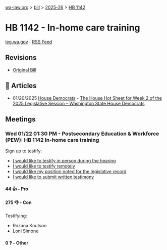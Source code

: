 [wa-law.org](/) > [bill](/bill/) > [2025-26](/bill/2025-26/) > [HB 1142](/bill/2025-26/hb/1142/)

# HB 1142 - In-home care training
[leg.wa.gov](https://app.leg.wa.gov/billsummary?BillNumber=1142&Year=2025&Initiative=false) | [RSS Feed](./rss.xml)

## Revisions
* [Original Bill](1/)

## 📰 Articles
* 01/20/2025 [House Democrats](/org/house_democrats/) - [The House Hot Sheet for Week 2 of the 2025 Legislative Session – Washington State House Democrats](https://housedemocrats.wa.gov/blog/2025/01/20/the-house-hot-sheet-for-week-2-of-the-2025-legislative-session/#:~:text=HB%201142)

## Meetings
### Wed 01/22 01:30 PM - Postsecondary Education & Workforce (PEW): HB 1142 In-home care training
Sign up to testify:
* [I would like to testify in person during the hearing](https://app.leg.wa.gov/csi/Testifier/Add?chamber=House&mId=32513&aId=161683&caId=24900&tId=1)
* [I would like to testify remotely](https://app.leg.wa.gov/csi/Testifier/Add?chamber=House&mId=32513&aId=161683&caId=24900&tId=2)
* [I would like my position noted for the legislative record](https://app.leg.wa.gov/csi/Testifier/Add?chamber=House&mId=32513&aId=161683&caId=24900&tId=3)
* [I would like to submit written testimony](https://app.leg.wa.gov/csi/Testifier/Add?chamber=House&mId=32513&aId=161683&caId=24900&tId=4)

#### 44 👍 - Pro

#### 275 👎 - Con
Testifying:
* Rozana Knutson
* Loni Simone

#### 0 ❓ - Other
